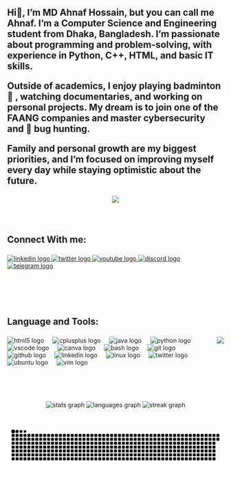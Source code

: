 <h2 align="left">Hi👋, I’m MD Ahnaf Hossain, but you can call me Ahnaf. I’m a  Computer Science and Engineering student from Dhaka, Bangladesh. I’m passionate about programming and problem-solving, with experience in Python, C++, HTML, and basic IT skills.

Outside of academics, I enjoy playing badminton 🏸 , watching documentaries, and working on personal projects. My dream is to join one of the FAANG companies and master cybersecurity and 🐞 bug hunting.

Family and personal growth are my biggest priorities, and I’m focused on improving myself every day while staying optimistic about the future.</h2>

###

<div align="center">
  <img src="https://visitor-badge.laobi.icu/badge?page_id=ahnaf-hossain2.ahnaf-hossain2&left_text=Profile%20Views"  />
</div>

###

<br clear="both">

<h2 align="left">Connect With me:</h2>

###

<div align="left">
  <a href="https://www.linkedin.com/in/md-ahnaf-hossain-405363339/" target="_blank">
    <img src="https://img.shields.io/static/v1?message=LinkedIn&logo=linkedin&label=&color=0077B5&logoColor=white&labelColor=&style=for-the-badge" height="35" alt="linkedin logo"  />
  </a>
  <a href="https://x.com/ahnaf_hossain2" target="_blank">
    <img src="https://img.shields.io/static/v1?message=Twitter&logo=twitter&label=&color=1DA1F2&logoColor=white&labelColor=&style=for-the-badge" height="35" alt="twitter logo"  />
  </a>
  <a href="https://www.youtube.com/@ahnafhossain04" target="_blank">
    <img src="https://img.shields.io/static/v1?message=Youtube&logo=youtube&label=&color=FF0000&logoColor=white&labelColor=&style=for-the-badge" height="35" alt="youtube logo"  />
  </a>
  <a href="https://discord.com/users/973624209873977394" target="_blank">
    <img src="https://img.shields.io/static/v1?message=Discord&logo=discord&label=&color=7289DA&logoColor=white&labelColor=&style=for-the-badge" height="35" alt="discord logo"  />
  </a>
  <a href="https://t.me/ahnafhossain2" target="_blank">
    <img src="https://img.shields.io/static/v1?message=Telegram&logo=telegram&label=&color=2CA5E0&logoColor=white&labelColor=&style=for-the-badge" height="35" alt="telegram logo"  />
  </a>
</div>

###

<br clear="both">

###

<br clear="both">

<h2 align="left">Language and Tools:</h2>

###

<img align="right" height="150" src="https://images.squarespace-cdn.com/content/v1/5fe4caeadae61a2f19719512/476c771d-befd-4422-8da4-85b1657555a0/Determined+Luffy?format=2500w"  />

###

<div align="left">
  <img src="https://cdn.jsdelivr.net/gh/devicons/devicon/icons/html5/html5-original.svg" height="30" alt="html5 logo"  />
  <img width="12" />
  <img src="https://cdn.jsdelivr.net/gh/devicons/devicon/icons/cplusplus/cplusplus-original.svg" height="30" alt="cplusplus logo"  />
  <img width="12" />
  <img src="https://cdn.jsdelivr.net/gh/devicons/devicon/icons/java/java-original.svg" height="30" alt="java logo"  />
  <img width="12" />
  <img src="https://cdn.jsdelivr.net/gh/devicons/devicon/icons/python/python-original.svg" height="30" alt="python logo"  />
  <img width="12" />
  <img src="https://cdn.jsdelivr.net/gh/devicons/devicon/icons/vscode/vscode-original.svg" height="30" alt="vscode logo"  />
  <img width="12" />
  <img src="https://cdn.jsdelivr.net/gh/devicons/devicon/icons/canva/canva-original.svg" height="30" alt="canva logo"  />
  <img width="12" />
  <img src="https://cdn.jsdelivr.net/gh/devicons/devicon/icons/bash/bash-original.svg" height="30" alt="bash logo"  />
  <img width="12" />
  <img src="https://cdn.jsdelivr.net/gh/devicons/devicon/icons/git/git-original.svg" height="30" alt="git logo"  />
  <img width="12" />
  <img src="https://cdn.jsdelivr.net/gh/devicons/devicon/icons/github/github-original.svg" height="30" alt="github logo"  />
  <img width="12" />
  <img src="https://cdn.jsdelivr.net/gh/devicons/devicon/icons/linkedin/linkedin-original.svg" height="30" alt="linkedin logo"  />
  <img width="12" />
  <img src="https://cdn.jsdelivr.net/gh/devicons/devicon/icons/linux/linux-original.svg" height="30" alt="linux logo"  />
  <img width="12" />
  <img src="https://cdn.jsdelivr.net/gh/devicons/devicon/icons/twitter/twitter-original.svg" height="30" alt="twitter logo"  />
  <img width="12" />
  <img src="https://cdn.jsdelivr.net/gh/devicons/devicon/icons/ubuntu/ubuntu-plain.svg" height="30" alt="ubuntu logo"  />
  <img width="12" />
  <img src="https://cdn.jsdelivr.net/gh/devicons/devicon/icons/vim/vim-original.svg" height="30" alt="vim logo"  />
</div>

###

<br clear="both">

<div align="center">
  <img src="https://github-readme-stats.vercel.app/api?username=ahnaf-hossain2&hide_title=false&hide_rank=false&show_icons=true&include_all_commits=true&count_private=true&disable_animations=false&theme=dracula&locale=en&hide_border=true&custom_title=Ahnaf%20Hossain's%20GitHub%20Stats" height="150" alt="stats graph"  />
  <img src="https://github-readme-stats.vercel.app/api/top-langs?username=ahnaf-hossain2&locale=en&hide_title=false&layout=compact&card_width=320&langs_count=10&theme=dracula&hide_border=true" height="150" alt="languages graph"  />
  <img src="https://streak-stats.demolab.com?user=ahnaf-hossain2&locale=en&mode=daily&theme=dracula&hide_border=true&border_radius=10" height="200" alt="streak graph"  />
</div>

###

<br clear="both">

<img src="https://raw.githubusercontent.com/ahnaf-hossain2/ahnaf-hossain2/output/snake.svg" alt="Snake animation" />

###
